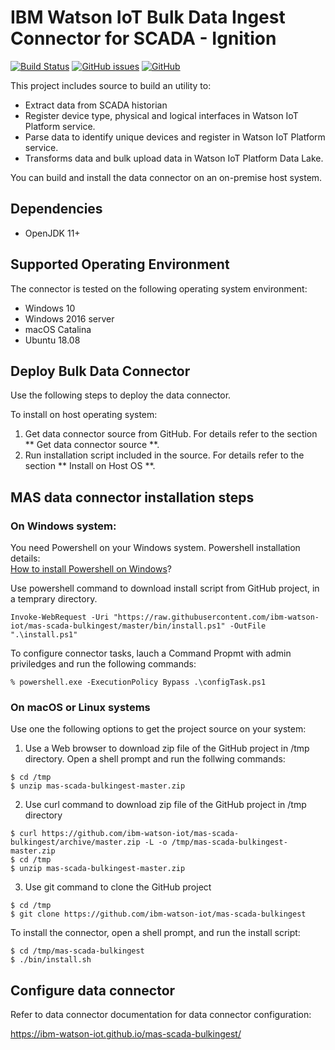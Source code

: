 # IBM Watson IoT Bulk Data Ingest Connector for SCADA - Ignition

[![Build Status](https://travis-ci.com/ibm-watson-iot/mas-scada-bulkingest.svg?branch=master)](https://travis-ci.com/ibm-watson-iot/mas-scada-bulkingest)
[![GitHub issues](https://img.shields.io/github/issues/ibm-watson-iot/mas-scada-bulkingest.svg)](https://github.com/ibm-watson-iot/mas-scada-bulkingest/issues)
[![GitHub](https://img.shields.io/github/license/ibm-watson-iot/mas-scada-bulkingest.svg)](https://github.com/ibm-watson-iot/mas-scada-bulkingest/blob/master/LICENSE)

This project includes source to build an utility to:

* Extract data from SCADA historian
* Register device type, physical and logical interfaces in Watson IoT Platform service.
* Parse data to identify unique devices and register in Watson IoT Platform service.
* Transforms data and bulk upload data in Watson IoT Platform Data Lake.

You can build and install the data connector on an on-premise host system.
 
## Dependencies

* OpenJDK 11+


## Supported Operating Environment

The connector is tested on the following operating system environment:

- Windows 10
- Windows 2016 server
- macOS Catalina
- Ubuntu 18.08


## Deploy Bulk Data Connector

Use the following steps to deploy the data connector.

To install on host operating system:
1. Get data connector source from GitHub. For details refer to the section ** Get data connector source **.
2. Run installation script included in the source. For details refer to the section ** Install on Host OS **.


## MAS data connector installation steps

### On Windows system:

You need Powershell on your Windows system. Powershell installation details: <br>
[How to install Powershell on Windows](https://docs.microsoft.com/en-us/powershell/scripting/install/installing-powershell-core-on-windows?view=powershell-7)?

Use powershell command to download install script from GitHub project, in a temprary directory.
```
Invoke-WebRequest -Uri "https://raw.githubusercontent.com/ibm-watson-iot/mas-scada-bulkingest/master/bin/install.ps1" -OutFile ".\install.ps1"
```

To configure connector tasks, lauch a Command Propmt with admin priviledges and run the following commands:
```
% powershell.exe -ExecutionPolicy Bypass .\configTask.ps1
```

### On macOS or Linux systems

Use one the following options to get the project source on your system:

1. Use a Web browser to download zip file of the GitHub project in /tmp directory. Open a shell prompt and run the follwing commands:
```
$ cd /tmp
$ unzip mas-scada-bulkingest-master.zip
```
2. Use curl command to download zip file of the GitHub project in /tmp directory
```
$ curl https://github.com/ibm-watson-iot/mas-scada-bulkingest/archive/master.zip -L -o /tmp/mas-scada-bulkingest-master.zip
$ cd /tmp
$ unzip mas-scada-bulkingest-master.zip
```
3. Use git command to clone the GitHub project
```
$ cd /tmp
$ git clone https://github.com/ibm-watson-iot/mas-scada-bulkingest
```

To install the connector, open a shell prompt, and run the install script:
```
$ cd /tmp/mas-scada-bulkingest
$ ./bin/install.sh
```

## Configure data connector

Refer to data connector documentation for data connector configuration:

https://ibm-watson-iot.github.io/mas-scada-bulkingest/





